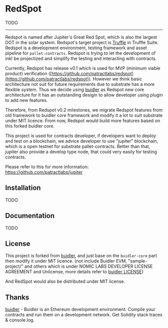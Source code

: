 # RedSpot

TODO

---------
Redspot is named after Jupiter's Great Red Spot, which is also the largest DOT in the solar system. Redspot's target project is [Truffle](https://github.com/trufflesuite/truffle)  in Truffle Suite. Redspot is a development environment, testing framework and asset pipeline for `pallet-contracts`. Redspot is trying to let the development of ink! be projectized and simplify the testing and interacting with contracts.

Currently, Redspot has release v0.1 which is used for MVP (minimum viable product) verification ([https://github.com/patractlabs/redspot](https://github.com/patractlabs/redspot)). However we think basic architecture not suit for future requirements due to substrate has a more flexible system. Thus we decide using [buidler](https://github.com/nomiclabs/buidler) as Redspot new core architecture for it has an outstanding desigin to allow developer using plugin to add new features.

Therefore, from Redspot v0.2 milestones, we migrate Redspot features from old framework to buidler core framework and modify it  a lot to suit substrate under MIT licence. From now, Redspot would build more features based on this forked buidler core. 

This project is used for contracts developer, if developers want to deploy and test on a blockchain, we advice developer to use "jupiter" blockchain, which is a open testnet for substrate pallet-contracts. Better than that, jupiter also provide a develop type node, that could very easily for testing contracts.

Please refer to this for more information: https://github.com/patractlabs/jupiter

## Installation

TODO

## Documentation

TODO

## License
This project is forked from [buidler](https://github.com/nomiclabs/buidler), and just base on the `buidler-core` part then modify it under MIT licence.  (not include Buidler EVM, "sample-project/"  and others which is under NOMIC LABS DEVELOPER LICENSE AGREEMENT and Unlicense, more details refer to [buidler LICENSE](https://github.com/nomiclabs/buidler/blob/development/LICENSE))

And RedSpot would also be distributed under MIT license.

## Thanks
[buidler](https://github.com/nomiclabs/buidler) - Buidler is an Ethereum development environment. Compile your contracts and run them on a development network. Get Solidity stack traces & console.log.
